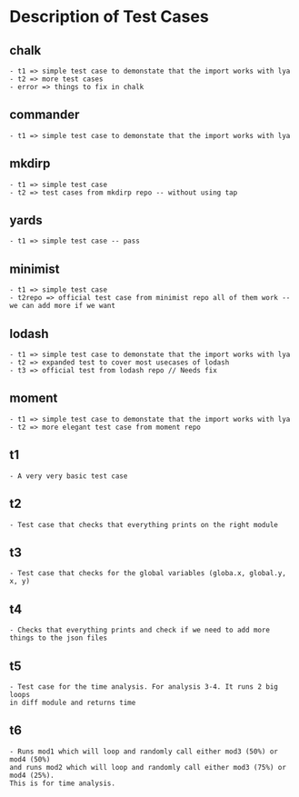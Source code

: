 # Description of Test Cases

## chalk 
	- t1 => simple test case to demonstate that the import works with lya
	- t2 => more test cases 
	- error => things to fix in chalk

## commander 
	- t1 => simple test case to demonstate that the import works with lya

## mkdirp
	- t1 => simple test case
	- t2 => test cases from mkdirp repo -- without using tap

## yards
	- t1 => simple test case -- pass

## minimist
	- t1 => simple test case 
	- t2repo => official test case from minimist repo all of them work --
	we can add more if we want 
 
## lodash 
	- t1 => simple test case to demonstate that the import works with lya
	- t2 => expanded test to cover most usecases of lodash
	- t3 => official test from lodash repo // Needs fix

## moment 
	- t1 => simple test case to demonstate that the import works with lya
	- t2 => more elegant test case from moment repo 

## t1 
	- A very very basic test case 

## t2 
	- Test case that checks that everything prints on the right module

## t3
	- Test case that checks for the global variables (globa.x, global.y, x, y)

## t4
	- Checks that everything prints and check if we need to add	more things to the json files

## t5
	- Test case for the time analysis. For analysis 3-4. It runs 2 big loops
	in diff module and returns time

## t6
	- Runs mod1 which will loop and randomly call either mod3 (50%) or mod4 (50%)
	and runs mod2 which will loop and randomly call either mod3 (75%) or mod4 (25%).
	This is for time analysis.					
